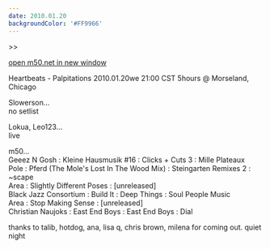 ```yaml
---
date: 2010.01.20
backgroundColor: '#FF9966'
---
```


\>>

[open m50.net in new window  
](http://m50.net/)  

Heartbeats - Palpitations 2010.01.20we 21:00 CST 5hours @ Morseland, Chicago  


Slowerson...  
no setlist  

Lokua, Leo123...  
live  

m50...  
Geeez N Gosh : Kleine Hausmusik #16 : Clicks + Cuts 3 : Mille Plateaux  
Pole : Pferd (The Mole's Lost In The Wood Mix) : Steingarten Remixes 2 : ~scape  
Area : Slightly Different Poses : \[unreleased\]  
Black Jazz Consortium : Build It : Deep Things : Soul People Music  
Area : Stop Making Sense : \[unreleased\]  
Christian Naujoks : East End Boys : East End Boys : Dial  

thanks to talib, hotdog, ana, lisa q, chris brown, milena for coming out. quiet night